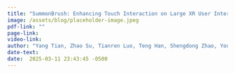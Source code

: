```yaml
---
title: "SummonBrush: Enhancing Touch Interaction on Large XR User Interfaces by Augmenting Users' Hands with Virtual Brushes"
image: /assets/blog/placeholder-image.jpeg
pdf-link: ""
page-link:
video-link:
author: "Yang Tian, Zhao Su, Tianren Luo, Teng Han, Shengdong Zhao, Youpeng Zhang, Yixin Wang, Boyu Gao, Dangxiao Wang"
date-text:
date:  2025-03-11 23:43:45 -0500
---
```






